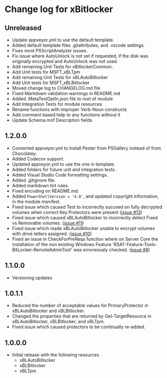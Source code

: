 # Change log for xBitlocker

## Unreleased

- Update appveyor.yml to use the default template.
- Added default template files .gitattributes, and .vscode settings.
- Fixes most PSScriptAnalyzer issues.
- Fix issue where AutoUnlock is not set if requested, if the disk was
  originally encrypted and AutoUnlock was not used.
- Add remaining Unit Tests for xBitlockerCommon.
- Add Unit tests for MSFT_xBLTpm
- Add remaining Unit Tests for xBLAutoBitlocker
- Add Unit tests for MSFT_xBLBitlocker
- Moved change log to CHANGELOG.md file
- Fixed Markdown validation warnings in README.md
- Added .MetaTestOptIn.json file to root of module
- Add Integration Tests for module resources
- Rename functions with improper Verb-Noun constructs
- Add comment based help to any functions without it
- Update Schema.mof Description fields

## 1.2.0.0

- Converted appveyor.yml to install Pester from PSGallery instead of from
  Chocolatey.
- Added Codecov support.
- Updated appveyor.yml to use the one in template.
- Added folders for future unit and integration tests.
- Added Visual Studio Code formatting settings.
- Added .gitignore file.
- Added markdown lint rules.
- Fixed encoding on README.md.
- Added `PowerShellVersion = '4.0'`, and updated copyright information, in the
  module manifest.
- Fixed issue which caused Test to incorrectly succeed on fully decrypted
  volumes when correct Key Protectors were present
  ([issue #13](https://github.com/PowerShell/xBitlocker/issues/13))
- Fixed issue which caused xBLAutoBitlocker to incorrectly detect Fixed vs
  Removable volumes.
  ([issue #11](https://github.com/PowerShell/xBitlocker/issues/11))
- Fixed issue which made xBLAutoBitlocker unable to encrypt volumes with drive
  letters assigned.
  ([issue #10](https://github.com/PowerShell/xBitlocker/issues/10))
- Fixed an issue in CheckForPreReqs function where on Server Core the
  installation of the non existing Windows Feature
  'RSAT-Feature-Tools-BitLocker-RemoteAdminTool' was erroneously checked.
  ([issue #8](https://github.com/PowerShell/xBitlocker/issues/8))

## 1.1.0.0

- Versioning updates

## 1.0.1.1

- Reduced the number of acceptable values for PrimaryProtector in
  xBLAutoBitlocker and xBLBitlocker.
- Changed the properties that are returned by Get-TargetResource in
  xBLAutoBitlocker, xBLBitlocker, and xBLTpm.
- Fixed issue which caused protectors to be continually re-added.

## 1.0.0.0

- Initial release with the following resources
  - xBLAutoBitlocker
  - xBLBitlocker
  - xBLTpm
